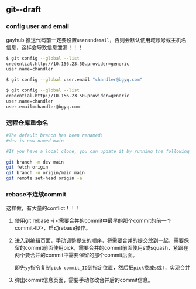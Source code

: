 ## git--draft

### config user and email

gayhub 推送代码前一定要设置`user`and`email`，否则会默认使用域账号或主机名信息，这样会导致信息泄漏！！！

```bash
$ git config --global --list
credential.http://10.156.23.50.provider=generic
user.name=chandler

$ git config --global user.email "chandler@bgyq.com"

$ git config --global --list
credential.http://10.156.23.50.provider=generic
user.name=chandler
user.email=chandler@bgyq.com
```



### 远程仓库重命名

```bash
#The default branch has been renamed!
#dev is now named main

#If you have a local clone, you can update it by running the following commands.

git branch -m dev main
git fetch origin
git branch -u origin/main main
git remote set-head origin -a
```

### rebase不连续commit

这样做，有大量的conflict！！！

1. 使用git rebase -i <需要合并的commit中最早的那个commit的前一个commit-ID>，启动rebase操作。

2. 进入到编辑页面，手动调整提交的顺序，将需要合并的提交放到一起，需要保留的commit前面使用pick，需要合并的commit前面使用s或squash，紧跟在两个要合并的commit中需要保留的那个commit后面。

   即先`yy`指令复制`pick commit_ID`到指定位置，然后把`pick`换成`s`或`f`，实现合并

3. 弹出commit信息页面，需要手动修改合并后的commit信息。
